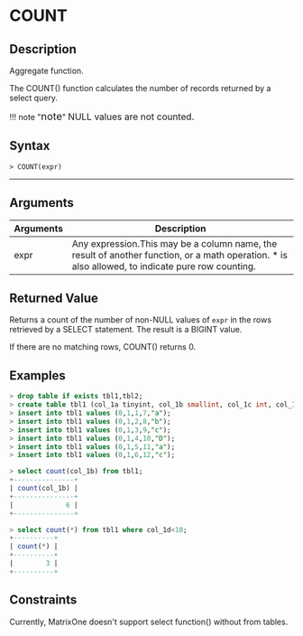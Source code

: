 # **COUNT**

## **Description**

Aggregate function.

The COUNT() function calculates the number of records returned by a select query.

!!! note  "<font size=4>note</font>"
    <font size=3>NULL values are not counted.</font>  

## **Syntax**

```
> COUNT(expr)
```

***

## **Arguments**

|  Arguments   | Description  |
|  ----  | ----  |
| expr  | Any expression.This may be a column name, the result of another function, or a math operation. * is also allowed, to indicate pure row counting. |

## **Returned Value**

Returns a count of the number of non-NULL values of `expr` in the rows retrieved by a SELECT statement. The result is a BIGINT value.

If there are no matching rows, COUNT() returns 0.

## **Examples**

```sql
> drop table if exists tbl1,tbl2;
> create table tbl1 (col_1a tinyint, col_1b smallint, col_1c int, col_1d bigint, col_1e char(10) not null);
> insert into tbl1 values (0,1,1,7,"a");
> insert into tbl1 values (0,1,2,8,"b");
> insert into tbl1 values (0,1,3,9,"c");
> insert into tbl1 values (0,1,4,10,"D");
> insert into tbl1 values (0,1,5,11,"a");
> insert into tbl1 values (0,1,6,12,"c");

> select count(col_1b) from tbl1;
+---------------+
| count(col_1b) |
+---------------+
|             6 |
+---------------+

> select count(*) from tbl1 where col_1d<10;
+----------+
| count(*) |
+----------+
|        3 |
+----------+
```

## Constraints

Currently, MatrixOne doesn't support select function() without from tables.
